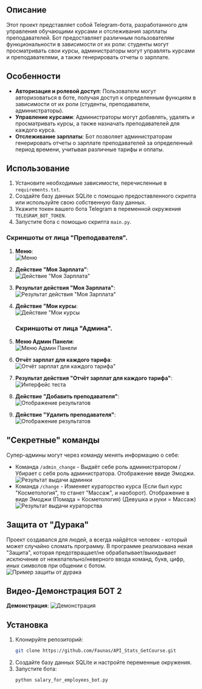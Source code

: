 ## Описание

Этот проект представляет собой Telegram-бота, разработанного для управления обучающими курсами и отслеживания зарплаты преподавателей. Бот предоставляет различным пользователям функциональности в зависимости от их роли: студенты могут просматривать свои курсы, администраторы могут управлять курсами и преподавателями, а также генерировать отчеты о зарплате.

## Особенности

- **Авторизация и ролевой доступ**: Пользователи могут авторизоваться в боте, получая доступ к определенным функциям в зависимости от их роли (студенты, преподаватели, администраторы).
- **Управление курсами**: Администраторы могут добавлять, удалять и просматривать курсы, а также назначать преподавателей для каждого курса.
- **Отслеживание зарплаты**: Бот позволяет администраторам генерировать отчеты о зарплате преподавателей за определенный период времени, учитывая различные тарифы и оплаты.

## Использование

1. Установите необходимые зависимости, перечисленные в `requirements.txt`.
2. Создайте базу данных SQLite с помощью предоставленного скрипта или используйте свою собственную базу данных.
3. Укажите токен вашего бота Telegram в переменной окружения `TELEGRAM_BOT_TOKEN`.
4. Запустите бота с помощью скрипта `main.py`.

### Скриншоты от лица "Преподавателя".
1. **Меню**:
   <br>
   ![Меню](git_img/BOT2/menu.png)

2. **Действие "Моя Зарплата"**:
   <br>
   ![Действие "Моя Зарплата"](git_img/BOT2/my_salary_action.png)

3. **Результат действия "Моя Зарплата"**:
   <br>
   ![Результат действия "Моя Зарплата"](git_img/BOT2/my_salary_result.png)

4. **Действие "Мои курсы**:
   <br>
   ![Действие "Мои курсы](git_img/BOT2/my_courses.png)

   ### Скриншоты от лица "Админа".
1. **Меню Админ Панели**:
   <br>
   ![Меню Админ Панели](git_img/BOT2/admin_panel.png)

2. **Отчёт зарплат для каждого тарифа**:
   <br>
   ![Отчёт зарплат для каждого тарифа"](git_img/BOT2/my_report_about_us_action.png)

3. **Результат действия "Отчёт зарплат для каждого тарифа"**:
   <br>
   ![Интерфейс теста](git_img/BOT2/my_report_about_us_result.png)

4. **Действие "Добавить преподавателя"**:
   <br>
   ![Отображение результатов](git_img/BOT2/add_prepoda.png)
5. **Действие "Удалить преподавателя"**:
   <br>
   ![Отображение результатов](git_img/BOT2/del_prepoda.png)

## "Секретные" команды
   Супер-админы могут через команду менять информацию о себе:
   - Команда `/admin_change` - Выдаёт себе роль администратором / Убирает с себя роль администратора. Отображение ввиде Эмоджи.
     <br>
   ![Результат выдачи админки](git_img/BOT2/secret_cmd1.png)
   - Команда `/change` - Изменяет кураторство курса (Если был курс "Косметология", то станет "Массаж", и наоборот). Отображение в виде Эмоджи (Помада = Косметология) (Девушка и руки = Массаж)
     <br>
   ![Результат выдачи кураторства](git_img/BOT2/secret_cmd2.png)

## Защита от "Дурака"
   Проект создавался для людей, а всегда найдётся человек - который может случайно сломать программу.
   В программе реализована некая "Защита", которая предотвращает/не обрабатывает/выкидывает исключение от нежелательно/неверного ввода команд, букв, цифр, иных символов при общении с ботом.
   <br>
   ![Пример защиты от дурака](git_img/BOT2/defence_text.png)
   
   

## Видео-Демонстрация БОТ 2
**Демонстрация**:
   ![Демонстрация](media/demonstration_tg_bot_2.gif)

## Установка

1. Клонируйте репозиторий:
   ```bash
   git clone https://github.com/Faunas/API_Stats_GetCourse.git
   ```
2. Создайте базу данных SQLite и настройте переменные окружения.
3. Запустите бота:
   ```bash
   python salary_for_employees_bot.py
   ```

